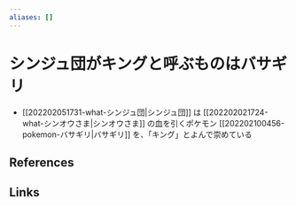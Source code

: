 ```yaml
---
aliases: []
---
```

# シンジュ団がキングと呼ぶものはバサギリ

- [[202202051731-what-シンジュ団|シンジュ団]] は [[202202021724-what-シンオウさま|シンオウさま]] の血を引くポケモン [[202202100456-pokemon-バサギリ|バサギリ]] を、「キング」とよんで崇めている

## References



## Links



